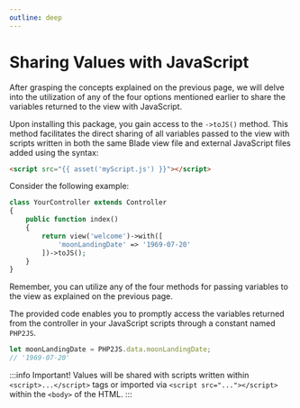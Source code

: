 ```yaml
---
outline: deep
---
```


# Sharing Values with JavaScript

After grasping the concepts explained on the previous page, we will delve into the utilization of any of the four options mentioned earlier to share the variables returned to the view with JavaScript.

Upon installing this package, you gain access to the `->toJS()` method. This method facilitates the direct sharing of all variables passed to the view with scripts written in both the same Blade view file and external JavaScript files added using the syntax:

```html
<script src="{{ asset('myScript.js') }}"></script>
```

Consider the following example:

```php
class YourController extends Controller
{
    public function index()
    {
        return view('welcome')->with([
            'moonLandingDate' => '1969-07-20'
        ])->toJS();
    }
}
```

Remember, you can utilize any of the four methods for passing variables to the view as explained on the previous page.

The provided code enables you to promptly access the variables returned from the controller in your JavaScript scripts through a constant named `PHP2JS`.

```javascript
let moonLandingDate = PHP2JS.data.moonLandingDate;
// '1969-07-20'
```

:::info Important!
Values will be shared with scripts written within `<script>...</script>` tags or imported via `<script src="..."></script>` within the `<body>` of the HTML.
:::